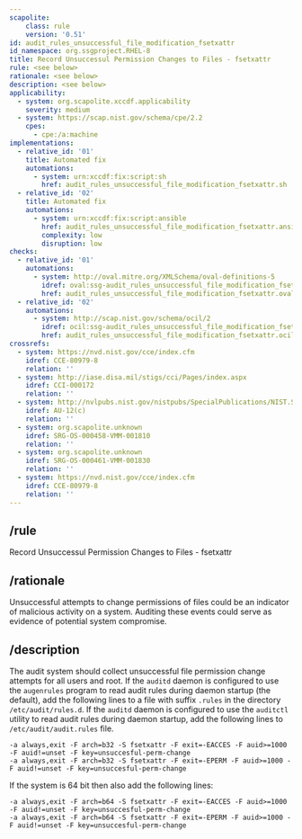 ```yaml
---
scapolite:
    class: rule
    version: '0.51'
id: audit_rules_unsuccessful_file_modification_fsetxattr
id_namespace: org.ssgproject.RHEL-8
title: Record Unsuccessul Permission Changes to Files - fsetxattr
rule: <see below>
rationale: <see below>
description: <see below>
applicability:
  - system: org.scapolite.xccdf.applicability
    severity: medium
  - system: https://scap.nist.gov/schema/cpe/2.2
    cpes:
      - cpe:/a:machine
implementations:
  - relative_id: '01'
    title: Automated fix
    automations:
      - system: urn:xccdf:fix:script:sh
        href: audit_rules_unsuccessful_file_modification_fsetxattr.sh
  - relative_id: '02'
    title: Automated fix
    automations:
      - system: urn:xccdf:fix:script:ansible
        href: audit_rules_unsuccessful_file_modification_fsetxattr.ansible
        complexity: low
        disruption: low
checks:
  - relative_id: '01'
    automations:
      - system: http://oval.mitre.org/XMLSchema/oval-definitions-5
        idref: oval:ssg-audit_rules_unsuccessful_file_modification_fsetxattr:def:1
        href: audit_rules_unsuccessful_file_modification_fsetxattr.oval.xml
  - relative_id: '02'
    automations:
      - system: http://scap.nist.gov/schema/ocil/2
        idref: ocil:ssg-audit_rules_unsuccessful_file_modification_fsetxattr_ocil:questionnaire:1
        href: audit_rules_unsuccessful_file_modification_fsetxattr.ocil.xml
crossrefs:
  - system: https://nvd.nist.gov/cce/index.cfm
    idref: CCE-80979-8
    relation: ''
  - system: http://iase.disa.mil/stigs/cci/Pages/index.aspx
    idref: CCI-000172
    relation: ''
  - system: http://nvlpubs.nist.gov/nistpubs/SpecialPublications/NIST.SP.800-53r4.pdf
    idref: AU-12(c)
    relation: ''
  - system: org.scapolite.unknown
    idref: SRG-OS-000458-VMM-001810
    relation: ''
  - system: org.scapolite.unknown
    idref: SRG-OS-000461-VMM-001830
    relation: ''
  - system: https://nvd.nist.gov/cce/index.cfm
    idref: CCE-80979-8
    relation: ''
---
```



## /rule

Record Unsuccessul Permission Changes to Files - fsetxattr

## /rationale

Unsuccessful
attempts to change permissions of files could be an indicator of
malicious activity on a system. Auditing these events could serve as
evidence of potential system compromise.

## /description

The
audit system should collect unsuccessful file permission change attempts
for all users and root. If the `auditd` daemon is configured to use the
`augenrules` program to read audit rules during daemon startup (the
default), add the following lines to a file with suffix `.rules` in the
directory `/etc/audit/rules.d`. If the `auditd` daemon is configured to
use the `auditctl` utility to read audit rules during daemon startup,
add the following lines to `/etc/audit/audit.rules` file.

``` 
-a always,exit -F arch=b32 -S fsetxattr -F exit=-EACCES -F auid>=1000 -F auid!=unset -F key=unsuccesful-perm-change
-a always,exit -F arch=b32 -S fsetxattr -F exit=-EPERM -F auid>=1000 -F auid!=unset -F key=unsuccesful-perm-change
```

If the system is 64 bit then also add the following lines:

``` 
-a always,exit -F arch=b64 -S fsetxattr -F exit=-EACCES -F auid>=1000 -F auid!=unset -F key=unsuccesful-perm-change
-a always,exit -F arch=b64 -S fsetxattr -F exit=-EPERM -F auid>=1000 -F auid!=unset -F key=unsuccesful-perm-change
```
